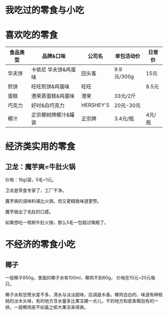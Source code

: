# 我吃过的零食与小吃

# 喜欢吃的零食



食品类型|品牌&口味|公司名|单包活动价|日常价
---|---|---|---|---
华夫饼|卡侬尼 华夫饼&鸡蛋味|回头客|9.9元/300g|15元
煎饼|旺旺煎饼&鸡蛋味|旺旺||8.5元
蛋糕|港荣蒸蛋糕&鸡蛋味|港荣|33元/2斤|
巧克力|好时&白巧克力|HERSHEY'S|20元-30元|
椰汁|正宗椰树牌椰汁&罐装|正宗牌|3.4元/瓶|4元/瓶



# 经济类实用的零食



## 卫龙：魔芋爽=牛肚火锅

价格：18g/袋，5毛~1元。



卫龙是零食专家了，工厂干净。

魔芋爽的调味料堪比火锅，但又更精致味道更赞。

魔芋做出了毛肚的口感。

如果想吃一顿刷牛肚火锅，那么5毛一包就过嘴瘾了。





# 不经济的零食小吃



## 椰子

一般椰子850g，里面的椰子水有100ml，椰肉不到60g，  价格在10元~20元每只。

椰子水和甘蔗水差不多，清水与淡淡甜味，后调是木香。椰肉白白的，味道有种核桃的淡木头味，有的地方含水量多比果冻硬一点儿，干的地方和皮条嚼劲有的一拼。一层椰肉皮不如喜之郎大果冻来得爽。



